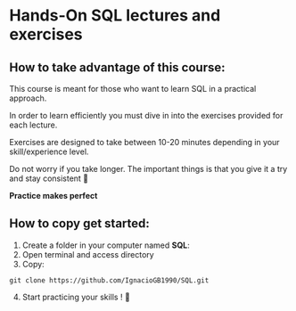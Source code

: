 # Hands-On SQL lectures and exercises


## How to take advantage of this course:

This course is meant for those who want to learn SQL in a practical approach. 

In order to learn efficiently you must dive in into the exercises provided for each lecture.

Exercises are designed to take between 10-20 minutes depending in your skill/experience level.

Do not worry if you take longer. The important things is that you give it a try and stay consistent 💪

**Practice makes perfect**

## How to copy get started:
1. Create a folder in your computer named **SQL**:
2. Open terminal and access directory
3. Copy:
~~~
git clone https://github.com/IgnacioGB1990/SQL.git
~~~
4. Start practicing your skills ! 🚀
